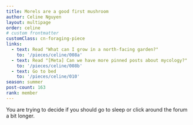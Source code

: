 ```yaml
---
title: Morels are a good first mushroom
author: Celine Nguyen
layout: multipage
order: celine
# custom frontmatter
customClass: cn-foraging-piece
links:
  - text: Read "What can I grow in a north-facing garden?"
    to: '/pieces/celine/008a'
  - text: Read "[Meta] Can we have more pinned posts about mycology?"
    to: '/pieces/celine/008b'
  - text: Go to bed
    to: '/pieces/celine/010'
season: summer
post-count: 163
rank: member
---
```


You are trying to decide if you should go to sleep or click around the forum a bit longer.

